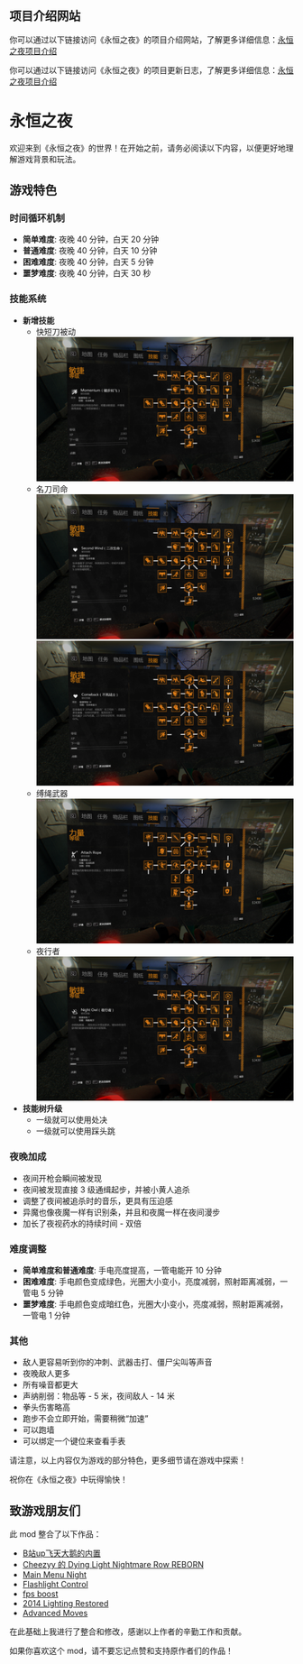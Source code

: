 ## 项目介绍网站

你可以通过以下链接访问《永恒之夜》的项目介绍网站，了解更多详细信息：[永恒之夜项目介绍](https://huqiusheng2580.github.io/dying-light-Eternal-Night/)

你可以通过以下链接访问《永恒之夜》的项目更新日志，了解更多详细信息：[永恒之夜项目介绍](https://huqiusheng2580.github.io/dying-light-Eternal-Night/html/changelog.html)

# 永恒之夜

欢迎来到《永恒之夜》的世界！在开始之前，请务必阅读以下内容，以便更好地理解游戏背景和玩法。

## 游戏特色

### 时间循环机制
- **简单难度**: 夜晚 40 分钟，白天 20 分钟
- **普通难度**: 夜晚 40 分钟，白天 10 分钟
- **困难难度**: 夜晚 40 分钟，白天 5 分钟
- **噩梦难度**: 夜晚 40 分钟，白天 30 秒

### 技能系统
- **新增技能**
  - 快短刀被动 ![快短刀被动](./img/快短刀.png)
  - 名刀司命 ![名刀司命](./img/名刀司命.png) ![名刀司命加强版](./img/名刀司命加强版.png)
  - 缚绳武器 ![缚绳武器](./img/缚绳.png)
  - 夜行者 ![夜行者](./img/夜行者.png)
- **技能树升级**
  - 一级就可以使用处决
  - 一级就可以使用踩头跳

### 夜晚加成
- 夜间开枪会瞬间被发现
- 夜间被发现直接 3 级通缉起步，并被小黄人追杀
- 调整了夜间被追杀时的音乐，更具有压迫感
- 异魔也像夜魔一样有识别条，并且和夜魔一样在夜间漫步
- 加长了夜视药水的持续时间 - 双倍

### 难度调整
- **简单难度和普通难度**: 手电亮度提高，一管电能开 10 分钟
- **困难难度**: 手电颜色变成绿色，光圈大小变小，亮度减弱，照射距离减弱，一管电 5 分钟
- **噩梦难度**: 手电颜色变成暗红色，光圈大小变小，亮度减弱，照射距离减弱，一管电 1 分钟

### 其他
- 敌人更容易听到你的冲刺、武器击打、僵尸尖叫等声音
- 夜晚敌人更多
- 所有噪音都更大
- 声纳削弱：物品等 - 5 米，夜间敌人 - 14 米
- 拳头伤害略高
- 跑步不会立即开始，需要稍微“加速”
- 可以跑墙
- 可以绑定一个键位来查看手表

请注意，以上内容仅为游戏的部分特色，更多细节请在游戏中探索！

祝你在《永恒之夜》中玩得愉快！

## 致游戏朋友们

此 mod 整合了以下作品：
- [B站up飞天大鹅的内置](https://huqiusheng2580.github.io/dying-light-Eternal-Night/)
- [Cheezyy 的 Dying Light Nightmare Row REBORN](https://www.nexusmods.com/dyinglight/users/47560758)
- [Main Menu Night](https://www.nexusmods.com/dyinglight/mods/1098)
- [Flashlight Control](https://www.nexusmods.com/dyinglight/mods/517)
- [fps boost](https://www.nexusmods.com/dyinglight/mods/904)
- [2014 Lighting Restored](https://www.nexusmods.com/dyinglight/mods/1314)
- [Advanced Moves](https://www.nexusmods.com/dyinglight/mods/47)

在此基础上我进行了整合和修改，感谢以上作者的辛勤工作和贡献。

如果你喜欢这个 mod，请不要忘记点赞和支持原作者们的作品！
